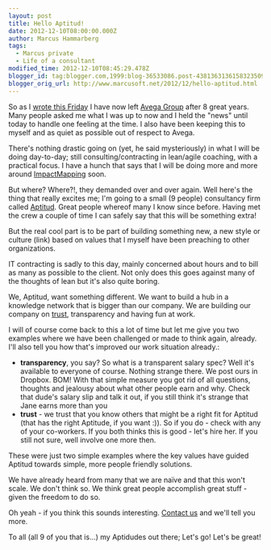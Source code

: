 ```yaml
---
layout: post
title: Hello Aptitud!
date: 2012-12-10T08:00:00.000Z
author: Marcus Hammarberg
tags:
  - Marcus private
  - Life of a consultant
modified_time: 2012-12-10T08:45:29.478Z
blogger_id: tag:blogger.com,1999:blog-36533086.post-4381363136158323509
blogger_orig_url: http://www.marcusoft.net/2012/12/hello-aptitud.html
---
```



<div dir="ltr" style="text-align: left;" trbidi="on">


So as I <a href="http://www.marcusoft.net/2012/12/good-bye-avega.html"
target="_blank">wrote this Friday</a> I have now left
<a href="http://www.avegagroup.se/" target="_blank">Avega Group</a>
after 8 great years. Many people asked me what I was up to now and I
held the "news" until today to handle one feeling at the time. I also
have been keeping this to myself and as quiet as possible out of respect
to Avega.

There's nothing drastic going on (yet, he said mysteriously) in what I
will be doing day-to-day; still consulting/contracting in lean/agile
coaching, with a practical focus. I have a hunch that says that I will
be doing more and more around <a href="http://www.impactmapping.org/"
target="_blank">ImpactMapping</a> soon.

But where? Where?!, they demanded over and over again.
Well here's the thing that really excites me; I'm going to a small (9
people) consultancy firm called
<a href="http://www.aptitud.se/" target="_blank">Aptitud</a>. Great
people whereof many I know since before. Having met the crew a couple of
time I can safely say that this will be something extra!


But the real cool part is to be part of building something new, a new
style or culture (link) based on values that I myself have been
preaching to other organizations.

IT contracting is sadly to this day, mainly concerned about hours and to
bill as many as possible to the client. Not only does this goes against
many of the thoughts of lean but it's also quite boring.

We, Aptitud, want something different. We want to build a hub in a
knowledge network that is bigger than our company. We are building our
company on [<span id="goog_1654367313">trust<span
id="goog_1654367314">](http://www.blogger.com/), transparency and
having fun at work.

I will of course come back to this a lot of time but let me give you two
examples where we have been challenged or made to think again, already.
I'll also tell you how that's improved our work situation already.:

-   **transparency**, you say? So what is a transparent salary spec?
    Well it's available to everyone of course. Nothing strange there. We
    post ours in Dropbox.
    BOM! With that simple measure you got rid of all questions, thoughts
    and jealousy about what other people earn and why. Check that dude's
    salary slip and talk it out, if you still think it's strange that
    Jane earns more than you
-   **trust** - we trust that you know others that might be a right fit
    for Aptitud (that has the right Aptitude, if you want :)). So if you
    do - check with any of your co-workers. If you both thinks this is
    good - let's hire her. If you still not sure, well involve one more
    then. 

These were just two simple examples where the key values have guided
Aptitud towards simple, more people friendly solutions.

<div>
</div>

<div>

We have already heard from many that we are naïve and that this won't
scale. We don't think so. We think great people accomplish great stuff -
given the freedom to do so. 

</div>

<div>
</div>

<div>

Oh yeah - if you think this sounds interesting.
<a href="https://twitter.com/Aptitud_Sthlm" target="_blank">Contact
us</a> and we'll tell you more. 

</div>

<div>
</div>

<div>

To all (all 9 of you that is...) my Aptidudes out there; Let's go! Let's
be great!



</div>

</div>
